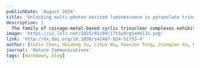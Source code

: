 ```yaml
---
publishDate: 'August 2024'
title: 'Unlocking multi-photon excited luminescence in pyrazolate trinuclear gold clusters for dynamic cell imaging'
description: |
  The family of coinage-metal-based cyclic trinuclear complexes exhibits abundant photophysical properties, promising for diverse applications. However, their utility in biochemistry is often hindered by large particle size and strong hydrophobicity. Meanwhile, the investigation into multi-photon excited luminescence within this family remained undocumented, limiting their potential in bio-imaging. Herein, we unveil the multi-photon excited luminescent properties of pyrazolate-based trinuclear gold(I) clusters, facilitated by excimeric gold(I)···gold(I) interactions, revealing a nonlinear optical phenomenon within this family. Furthermore, to address issues of poor biocompatibility, we employ electrospinning coupled with hydroxypropyl-beta-cyclodextrin as the matrix to fabricate a flexible, durable, transparent, and red emissive film with a photoluminescence quantum yield as high as 88.3%. This strategy not only produces the film with sufficient hydrophilicity and stability, but also achieves the downsizing of trinuclear gold(I) clusters from microscale to nanoscale. Following the instantaneous dissolution of the film in the media, the released trinuclear gold(I) nanoparticles have illuminated cells and bacteria through a real-time, non-toxic, multi-photon bio-imaging approach. This achievement offers a fresh approach for utilizing coinage-metal-based cyclic trinuclear complexes in biochemical fields.
image: 'https://s2.loli.net/2025/01/04/1Tt5yOrgSxmViJs.png'
link: 'http://dx.doi.org/10.1038/s41467-024-51753-4'
author: [YuXin Chen, Haidong Yu, Lihua Wu, YuanJun Tong, Jianqiao Xu, Huan Pang, Chao Wu*, Tian Tian*, Gangfeng Ouyang* ]
journal: 'Nature Communications'
tags: [markdown, blog]
---
```

